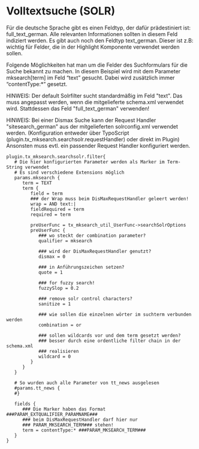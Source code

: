 Volltextsuche (SOLR)
====================

Für die deutsche Sprache gibt es einen Feldtyp, der dafür prädestiniert ist: full\_text\_german. Alle relevanten Informationen sollten in diesem Feld indiziert werden. Es gibt auch noch den Feldtyp text\_german. Dieser ist z.B: wichtig für Felder, die in der Highlight Komponente verwendet werden sollen.

Folgende Möglichkeiten hat man um die Felder des Suchformulars für die Suche bekannt zu machen. In diesem Beispiel wird mit dem Parameter mksearch[term] im Feld “text” gesucht. Dabei wird zusätzlich immer “contentType:\*” gesetzt.

HINWEIS: Der default Solrfilter sucht standardmäßig im Feld "text". Das muss angepasst werden, wenn die mitgelieferte schema.xml verwendet wird. Stattdessen das Feld "full_text_german" verwenden!

HINWEIS: Bei einer Dismax Suche kann der Request Handler "sitesearch_german" aus der mitgelieferten solrconfig.xml verwendet werden. (Konfiguration entweder über TypoScript (plugin.tx_mksearch.searchsolr.requestHandler) oder direkt im Plugin) Ansonsten muss evtl. ein passender Request Handler konfiguriert werden.

~~~~ {.sourceCode .ts}
plugin.tx_mksearch.searchsolr.filter{
   # Die hier konfigurierten Parameter werden als Marker im Term-String verwendet
   # Es sind verschiedene Extensions möglich
   params.mksearch {
      term = TEXT
      term {
         field = term
         ### der Wrap muss beim DisMaxRequestHandler geleert werden!
         wrap = AND text:|
         fieldRequired = term
         required = term

         preUserFunc = tx_mksearch_util_UserFunc->searchSolrOptions
         preUserFunc {
            ### wo steckt der combination parameter?
            qualifier = mksearch

            ### wird der DisMaxRequestHandler genutzt?
            dismax = 0

            ### in Anführungszeichen setzen?
            quote = 1

            ### for fuzzy search!
            fuzzySlop = 0.2

            ### remove solr control characters?
            sanitize = 1

            ### wie sollen die einzelnen wörter im suchterm verbunden werden
            combination = or

            ### sollen wildcards vor und dem term gesetzt werden?
            ### besser durch eine ordentliche filter chain in der schema.xml
            ### realisieren
            wildcard = 0
         }
      }
   }

   # So wurden auch alle Parameter von tt_news ausgelesen
   #params.tt_news {
   #}

   fields {
      ### Die Marker haben das Format ###PARAM_EXTQUALIFIER_PARAMNAME###
      ### beim DisMaxRequestHandler darf hier nur
      ### PARAM_MKSEARCH_TERM### stehen!
      term = contentType:* ###PARAM_MKSEARCH_TERM###
   }
}
~~~~
